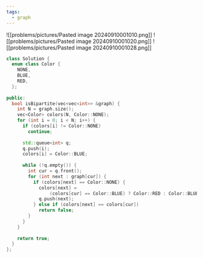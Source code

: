 ```yaml
---
tags:
  - graph
---
```

![[problems/pictures/Pasted image 20240910001010.png]]
![[problems/pictures/Pasted image 20240910001020.png]]
![[problems/pictures/Pasted image 20240910001028.png]]

```c++
class Solution {  
  enum class Color {  
    NONE,  
    BLUE,  
    RED,  
  };  
  
public:  
  bool isBipartite(vec<vec<int>> &graph) {  
    int N = graph.size();  
    vec<Color> colors(N, Color::NONE);  
    for (int i = 0; i < N; i++) {  
      if (colors[i] != Color::NONE)  
        continue;  
  
      std::queue<int> q;  
      q.push(i);  
      colors[i] = Color::BLUE;  
  
      while (!q.empty()) {  
        int cur = q.front();  
        for (int next : graph[cur]) {  
          if (colors[next] == Color::NONE) {  
            colors[next] =  
                (colors[cur] == Color::BLUE) ? Color::RED : Color::BLUE;  
            q.push(next);  
          } else if (colors[next] == colors[cur])  
            return false;  
        }  
      }  
    }  
  
    return true;  
  }  
};
```